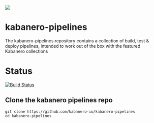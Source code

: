 ![](https://raw.githubusercontent.com/kabanero-io/kabanero-website/master/src/main/content/img/Kabanero_Logo_Hero.png?sanitize=true)

# kabanero-pipelines
The kabanero-pipelines repository contains a collection of build, test & deploy pipelines, intended to work out of the box with the featured Kabanero collections

# Status
[![Build Status](https://api.travis-ci.org/kabanero-io/kabanero-pipelines.svg?branch=master)](https://api.travis-ci.org/kabanero-io/kabanero-pipelines)

## Clone the kabanero pipelines repo

```
git clone https://github.com/kabanero-io/kabanero-pipelines
cd kabanero-pipelines
```

